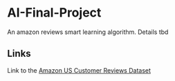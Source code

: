 # AI-Final-Project

An amazon reviews smart learning algorithm. Details tbd

## Links

Link to the [Amazon US Customer Reviews Dataset](https://www.kaggle.com/datasets/cynthiarempel/amazon-us-customer-reviews-dataset)
